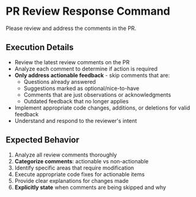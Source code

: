# PR Review Response Command

Please review and address the comments in the PR.

## Execution Details
- Review the latest review comments on the PR
- Analyze each comment to determine if action is required
- **Only address actionable feedback** - skip comments that are:
  - Questions already answered
  - Suggestions marked as optional/nice-to-have
  - Comments that are just observations or acknowledgments
  - Outdated feedback that no longer applies
- Implement appropriate code changes, additions, or deletions for valid feedback
- Understand and respond to the reviewer's intent

## Expected Behavior
1. Analyze all review comments thoroughly
2. **Categorize comments**: actionable vs non-actionable
3. Identify specific areas that require modification
4. Execute appropriate code fixes for actionable items
5. Provide clear explanations for changes made
6. **Explicitly state** when comments are being skipped and why

